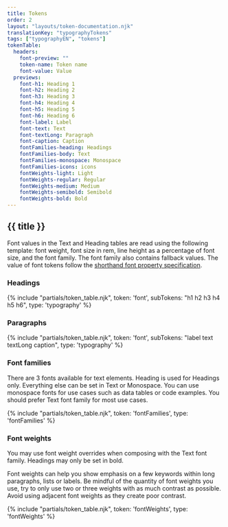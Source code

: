 ```yaml
---
title: Tokens
order: 2
layout: "layouts/token-documentation.njk"
translationKey: "typographyTokens"
tags: ["typographyEN", "tokens"]
tokenTable:
  headers:
    font-preview: ""
    token-name: Token name
    font-value: Value
  previews:
    font-h1: Heading 1
    font-h2: Heading 2
    font-h3: Heading 3
    font-h4: Heading 4
    font-h5: Heading 5
    font-h6: Heading 6
    font-label: Label
    font-text: Text
    font-textLong: Paragraph
    font-caption: Caption
    fontFamilies-heading: Headings
    fontFamilies-body: Text
    fontFamilies-monospace: Monospace
    fontFamilies-icons: icons
    fontWeights-light: Light
    fontWeights-regular: Regular
    fontWeights-medium: Medium
    fontWeights-semibold: Semibold
    fontWeights-bold: Bold
---
```


## {{ title }}

Font values in the Text and Heading tables are read using the following template: font weight, font size in rem, line height as a percentage of font size, and the font family. The font family also contains fallback values. The value of font tokens follow the [shorthand font property specification](https://w3c.github.io/csswg-drafts/css-fonts/#font-prop).

### Headings

{% include "partials/token_table.njk", token: 'font', subTokens: "h1 h2 h3 h4 h5 h6", type: 'typography' %}

### Paragraphs

{% include "partials/token_table.njk", token: 'font', subTokens: "label text textLong caption", type: 'typography' %}

### Font families

There are 3 fonts available for text elements. Heading is used for Headings only. Everything else can be set in Text or Monospace. You can use monospace fonts for use cases such as data tables or code examples. You should prefer Text font family for most use cases.

{% include "partials/token_table.njk", token: 'fontFamilies', type: 'fontFamilies' %}

### Font weights

You may use font weight overrides when composing with the Text font family. Headings may only be set in bold.

Font weights can help you show emphasis on a few keywords within long paragraphs, lists or labels. Be mindful of the quantity of font weights you use, try to only use two or three weights with as much contrast as possible. Avoid using adjacent font weights as they create poor contrast.

{% include "partials/token_table.njk", token: 'fontWeights', type: 'fontWeights' %}
